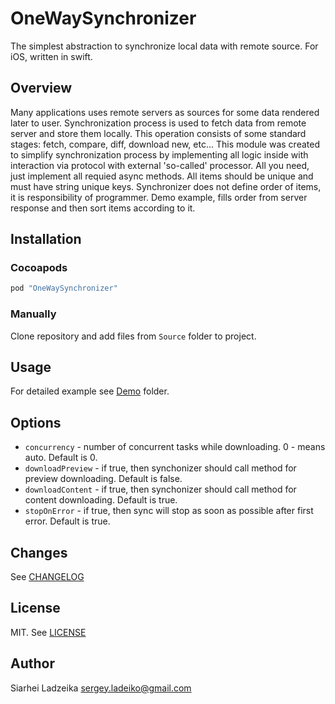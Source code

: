 # OneWaySynchronizer

The simplest abstraction to synchronize local data with remote source. For iOS, written in swift.

## Overview

Many applications uses remote servers as sources for some data rendered later to user. Synchronization process is used to fetch data from remote server  and store them locally. This operation consists of some standard stages: fetch, compare, diff, download new, etc... This module was created to simplify synchronization process by implementing all logic inside with interaction via protocol with external 'so-called' processor. All you need, just implement all requied async methods. All items should be unique and must have string unique keys. Synchronizer does not define order of items, it is responsibility of programmer. Demo example, fills order from server response and then sort items according to it.

## Installation

### Cocoapods

```ruby
pod "OneWaySynchronizer"
```

### Manually

Clone repository and add files from ```Source``` folder to project.

## Usage

For detailed example see [Demo](Demo) folder.

## Options
* ```concurrency``` - number of concurrent tasks while downloading. 0 - means auto. Default is 0.
* ```downloadPreview``` - if true, then synchonizer should call method for preview downloading. Default is false.
* ```downloadContent``` - if true, then synchonizer should call method for content downloading. Default is true.
* ```stopOnError``` - if true, then sync will stop as soon as possible after first error. Default is true.

## Changes

See [CHANGELOG](CHANGELOG.md)

## License

MIT. See [LICENSE](LICENSE)

## Author

Siarhei Ladzeika <sergey.ladeiko@gmail.com>

